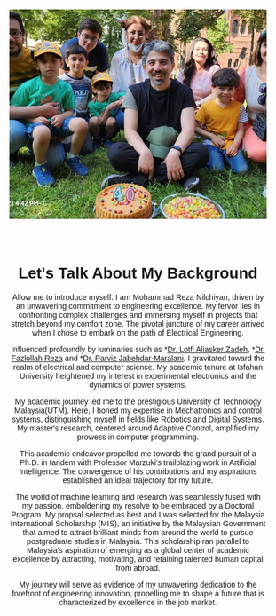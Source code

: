 
<html lang="en">
<head>
<meta charset="UTF-8">
<meta name="viewport" content="width=device-width, initial-scale=1.0">
<title>Your GitHub Page</title>
<style>
  body {
    margin: 0;
    padding: 0;
    font-family: Arial, sans-serif;
  }
  .header {
    text-align: center;
    padding: 20px;
  }
  .header img {
    width: 25cm;
    height: 10cm;
    object-fit: cover;
  }
  .content {
    text-align: center;
    padding: 20px;
  }
</style>
</head>
<body>
  <div class="header">
    <img src="/assets/Birthday.jpg" alt="Your Image">
  </div>
  <div class="content">
    <h1>Let's Talk About My Background</h1>
    <p> Allow me to introduce myself. I am Mohammad Reza Nilchiyan, driven by an unwavering commitment to engineering excellence. My fervor lies in confronting complex challenges and immersing myself in projects that stretch beyond my comfort zone. The pivotal juncture of my career arrived when I chose to embark on the path of Electrical Engineering.

Influenced profoundly by luminaries such as *[Dr. Lotfi Aliasker Zadeh](https://en.wikipedia.org/wiki/Lotfi_A._Zadeh), *[Dr. Fazlollah Reza](https://en.wikipedia.org/wiki/Fazlollah_Reza) and *[Dr. Parviz Jabehdar-Maralani](https://en.wikipedia.org/wiki/Parviz_Jabehdar_Maralani), I gravitated toward the realm of electrical and computer science. My academic tenure at Isfahan University heightened my interest in experimental electronics and the dynamics of power systems.

My academic journey led me to the prestigious University of Technology Malaysia(UTM). Here, I honed my expertise in Mechatronics and control systems, distinguishing myself in fields like Robotics and Digital Systems. My master's research, centered around Adaptive Control, amplified my prowess in computer programming.

This academic endeavor propelled me towards the grand pursuit of a Ph.D. in tandem with Professor Marzuki's trailblazing work in Artificial Intelligence. The convergence of his contributions and my aspirations established an ideal trajectory for my future.

The world of machine learning and research was seamlessly fused with my passion, emboldening my resolve to be embraced by a Doctoral Program. My propsal selected as best and I was selected for the Malaysia International Scholarship (MIS), an initiative by the Malaysian Government that aimed to attract brilliant minds from around the world to pursue postgraduate studies in Malaysia. This scholarship ran parallel to Malaysia's aspiration of emerging as a global center of academic excellence by attracting, motivating, and retaining talented human capital from abroad.

My journey will serve as evidence of my unwavering dedication to the forefront of engineering innovation, propelling me to shape a future that is characterized by excellence in the job market.</p>
  </div>
</body>
</html>
